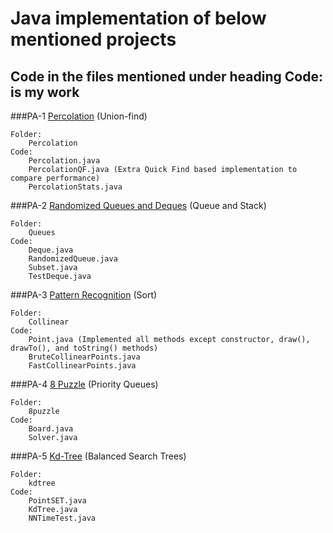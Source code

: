 # Java implementation of below mentioned projects
## Code in the files mentioned under heading Code: is my work

###PA-1 [Percolation](http://coursera.cs.princeton.edu/algs4/assignments/percolation.html) (Union-find)

    Folder:
        Percolation
    Code:
        Percolation.java
        PercolationQF.java (Extra Quick Find based implementation to compare performance)
        PercolationStats.java
###PA-2 [Randomized Queues and Deques](http://coursera.cs.princeton.edu/algs4/assignments/queues.html) (Queue and Stack)

    Folder:
        Queues
    Code:
        Deque.java
        RandomizedQueue.java
        Subset.java
        TestDeque.java
###PA-3 [Pattern Recognition](http://coursera.cs.princeton.edu/algs4/assignments/collinear.html) (Sort)

    Folder:
        Collinear
    Code:
        Point.java (Implemented all methods except constructor, draw(), drawTo(), and toString() methods)
        BruteCollinearPoints.java
        FastCollinearPoints.java
###PA-4 [8 Puzzle](http://coursera.cs.princeton.edu/algs4/assignments/8puzzle.html) (Priority Queues)

    Folder:
        8puzzle
    Code:
        Board.java
        Solver.java
###PA-5 [Kd-Tree](http://coursera.cs.princeton.edu/algs4/assignments/kdtree.html) (Balanced Search Trees)

    Folder:
        kdtree
    Code:
        PointSET.java
        KdTree.java
        NNTimeTest.java
